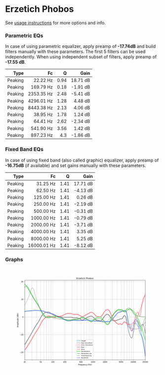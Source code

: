 # Erzetich Phobos
See [usage instructions](https://github.com/jaakkopasanen/AutoEq#usage) for more options and info.

### Parametric EQs
In case of using parametric equalizer, apply preamp of **-17.74dB** and build filters manually
with these parameters. The first 5 filters can be used independently.
When using independent subset of filters, apply preamp of **-17.55 dB**.

| Type    | Fc         |    Q | Gain     |
|--------:|-----------:|-----:|---------:|
| Peaking | 22.22 Hz   | 0.94 | 18.71 dB |
| Peaking | 169.79 Hz  | 0.18 | -1.91 dB |
| Peaking | 2353.35 Hz | 2.48 | -5.41 dB |
| Peaking | 4296.01 Hz | 1.28 | 4.48 dB  |
| Peaking | 8443.38 Hz | 2.13 | 4.06 dB  |
| Peaking | 38.95 Hz   | 1.78 | 1.24 dB  |
| Peaking | 64.41 Hz   | 2.62 | -2.34 dB |
| Peaking | 541.90 Hz  | 3.56 | 1.42 dB  |
| Peaking | 897.23 Hz  | 4.3  | -1.86 dB |

### Fixed Band EQs
In case of using fixed band (also called graphic) equalizer, apply preamp of **-16.75dB**
(if available) and set gains manually with these parameters.

| Type    | Fc          |    Q | Gain     |
|--------:|------------:|-----:|---------:|
| Peaking | 31.25 Hz    | 1.41 | 17.71 dB |
| Peaking | 62.50 Hz    | 1.41 | -4.13 dB |
| Peaking | 125.00 Hz   | 1.41 | 0.26 dB  |
| Peaking | 250.00 Hz   | 1.41 | -2.19 dB |
| Peaking | 500.00 Hz   | 1.41 | -0.31 dB |
| Peaking | 1000.00 Hz  | 1.41 | -0.79 dB |
| Peaking | 2000.00 Hz  | 1.41 | -3.71 dB |
| Peaking | 4000.00 Hz  | 1.41 | 3.35 dB  |
| Peaking | 8000.00 Hz  | 1.41 | 5.25 dB  |
| Peaking | 16000.01 Hz | 1.41 | -8.12 dB |

### Graphs
![](./Erzetich%20Phobos.png)